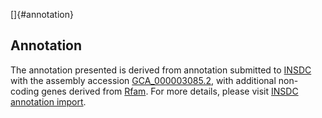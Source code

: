 []{#annotation}

Annotation
----------

The annotation presented is derived from annotation submitted to
[INSDC](http://www.insdc.org) with the assembly accession
[GCA\_000003085.2](http://www.ebi.ac.uk/ena/data/view/GCA_000003085.2),
with additional non-coding genes derived from
[Rfam](http://rfam.xfam.org/). For more details, please visit [INSDC
annotation
import](http://ensemblgenomes.org/info/data/insdc_annotation).

